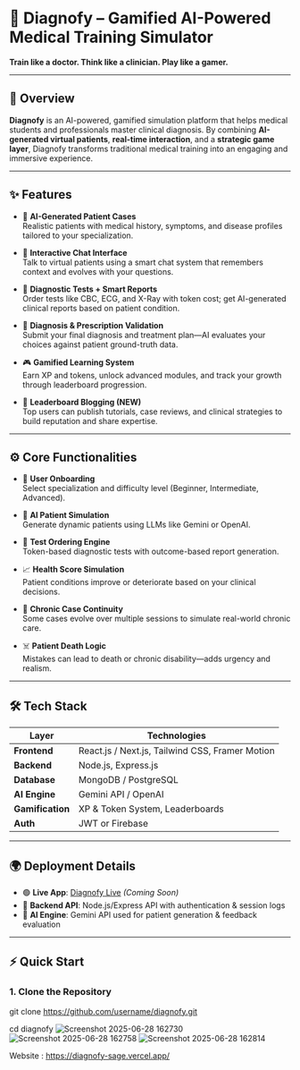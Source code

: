 # 🧠 Diagnofy – Gamified AI-Powered Medical Training Simulator

**Train like a doctor. Think like a clinician. Play like a gamer.**

---

## 🌟 Overview

**Diagnofy** is an AI-powered, gamified simulation platform that helps medical students and professionals master clinical diagnosis. By combining **AI-generated virtual patients**, **real-time interaction**, and a **strategic game layer**, Diagnofy transforms traditional medical training into an engaging and immersive experience.

---

## ✨ Features

- 🧠 **AI-Generated Patient Cases**  
  Realistic patients with medical history, symptoms, and disease profiles tailored to your specialization.

- 💬 **Interactive Chat Interface**  
  Talk to virtual patients using a smart chat system that remembers context and evolves with your questions.

- 🧪 **Diagnostic Tests + Smart Reports**  
  Order tests like CBC, ECG, and X-Ray with token cost; get AI-generated clinical reports based on patient condition.

- 💊 **Diagnosis & Prescription Validation**  
  Submit your final diagnosis and treatment plan—AI evaluates your choices against patient ground-truth data.

- 🎮 **Gamified Learning System**  
  Earn XP and tokens, unlock advanced modules, and track your growth through leaderboard progression.

- 📝 **Leaderboard Blogging (NEW)**  
  Top users can publish tutorials, case reviews, and clinical strategies to build reputation and share expertise.

---

## ⚙️ Core Functionalities

- 👤 **User Onboarding**  
  Select specialization and difficulty level (Beginner, Intermediate, Advanced).

- 🤖 **AI Patient Simulation**  
  Generate dynamic patients using LLMs like Gemini or OpenAI.

- 🧪 **Test Ordering Engine**  
  Token-based diagnostic tests with outcome-based report generation.

- 📈 **Health Score Simulation**  
  Patient conditions improve or deteriorate based on your clinical decisions.

- 🔄 **Chronic Case Continuity**  
  Some cases evolve over multiple sessions to simulate real-world chronic care.

- ☠️ **Patient Death Logic**  
  Mistakes can lead to death or chronic disability—adds urgency and realism.

---

## 🛠️ Tech Stack

| Layer         | Technologies                         |
|---------------|--------------------------------------|
| **Frontend**  | React.js / Next.js, Tailwind CSS, Framer Motion |
| **Backend**   | Node.js, Express.js                  |
| **Database**  | MongoDB / PostgreSQL                 |
| **AI Engine** | Gemini API / OpenAI                  |
| **Gamification** | XP & Token System, Leaderboards   |
| **Auth**      | JWT or Firebase                      |

---

## 🌍 Deployment Details

- 🟢 **Live App**: [Diagnofy Live](#) *(Coming Soon)*  
- 🔐 **Backend API**: Node.js/Express API with authentication & session logs  
- 🧠 **AI Engine**: Gemini API used for patient generation & feedback evaluation  


---

## ⚡ Quick Start

### 1. Clone the Repository



git clone https://github.com/username/diagnofy.git

cd diagnofy
![Screenshot 2025-06-28 162730](https://github.com/user-attachments/assets/65959fdf-ad31-4287-a4b0-17d0bc59f911)
![Screenshot 2025-06-28 162758](https://github.com/user-attachments/assets/bb37fd2b-4fa1-4fc3-a4c6-f937af8d4207)
![Screenshot 2025-06-28 162814](https://github.com/user-attachments/assets/cd3cca64-18f9-4498-83b3-6b0eb5e3015e)

Website : https://diagnofy-sage.vercel.app/
